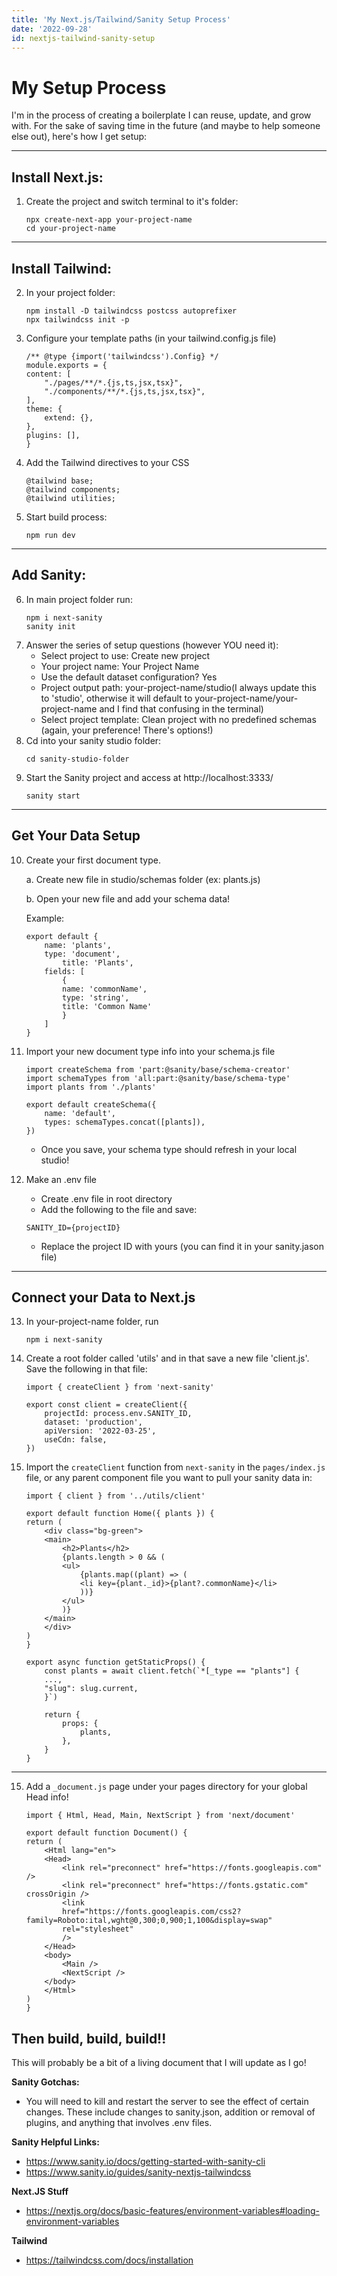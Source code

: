 ```yaml
---
title: 'My Next.js/Tailwind/Sanity Setup Process'
date: '2022-09-28'
id: nextjs-tailwind-sanity-setup
---
```


# My Setup Process

I'm in the process of creating a boilerplate I can reuse, update, and grow with. For the sake of saving time in the future (and maybe to help someone else out), here's how I get setup:

---

## Install Next.js:

1. Create the project and switch terminal to it's folder:
    ```
    npx create-next-app your-project-name
    cd your-project-name
    ```
---

## Install Tailwind:

2. In your project folder:
    ```
    npm install -D tailwindcss postcss autoprefixer
    npx tailwindcss init -p
    ```
3. Configure your template paths (in your tailwind.config.js file)

    ```
    /** @type {import('tailwindcss').Config} */
    module.exports = {
    content: [
        "./pages/**/*.{js,ts,jsx,tsx}",
        "./components/**/*.{js,ts,jsx,tsx}",
    ],
    theme: {
        extend: {},
    },
    plugins: [],
    }
    ```


4. Add the Tailwind directives to your CSS
    ```
    @tailwind base;
    @tailwind components;
    @tailwind utilities;
    ```
5. Start build process: 
    ```
    npm run dev
    ```
---

## Add Sanity:

6. In main project folder run:
    ```
    npm i next-sanity
    sanity init
    ```
7. Answer the series of setup questions (however YOU need it):
    - Select project to use: Create new project
    - Your project name: Your Project Name
    - Use the default dataset configuration? Yes
    - Project output path: your-project-name/studio(I always update this to 'studio', otherwise it will default to your-project-name/your-project-name and I find that confusing in the terminal)
    - Select project template: Clean project with no predefined schemas (again, your preference!  There's options!)
8. Cd into your sanity studio folder:
    ```
    cd sanity-studio-folder
    ```
9. Start the Sanity project and access at http://localhost:3333/
    ```
    sanity start
    ```

---

## Get Your Data Setup
10. Create your first document type.
        
    a. Create new file in studio/schemas folder (ex: plants.js)
    
    b. Open your new file and add your schema data! 
        
    Example:

    ```
    export default {
        name: 'plants',
        type: 'document',
            title: 'Plants',
        fields: [
            {
            name: 'commonName',
            type: 'string',
            title: 'Common Name'
            }
        ]
    }
    ```
11. Import your new document type info into your schema.js file
    ```
    import createSchema from 'part:@sanity/base/schema-creator'
    import schemaTypes from 'all:part:@sanity/base/schema-type'
    import plants from './plants'

    export default createSchema({
        name: 'default',
        types: schemaTypes.concat([plants]),
    })
    ```
    - Once you save, your schema type should refresh in your local studio!

12. Make an .env file
    - Create .env file in root directory
    - Add the following to the file and save:
    ```
    SANITY_ID={projectID}
    ```
    - Replace the project ID with yours (you can find it in your sanity.jason file)

---
## Connect your Data to Next.js

13. In your-project-name folder, run 
    ```
    npm i next-sanity
    ```

14. Create a root folder called 'utils' and in that save a new file 'client.js'. Save the following in that file:

    ```
    import { createClient } from 'next-sanity'

    export const client = createClient({
        projectId: process.env.SANITY_ID,
        dataset: 'production',
        apiVersion: '2022-03-25',
        useCdn: false,
    })
    ```

14. Import the `createClient` function from `next-sanity` in the `pages/index.js` file, or any parent component file you want to pull your sanity data in:
    ```
    import { client } from '../utils/client'

    export default function Home({ plants }) {
    return (
        <div class="bg-green">
        <main>
            <h2>Plants</h2>
            {plants.length > 0 && (
            <ul>
                {plants.map((plant) => (
                <li key={plant._id}>{plant?.commonName}</li>
                ))}
            </ul>
            )}
        </main>
        </div>
    )
    }

    export async function getStaticProps() {
        const plants = await client.fetch(`*[_type == "plants"] {
        ...,
        "slug": slug.current,
        }`)

        return {
            props: {
                plants,
            },
        }
    }

    ```

---
15. Add a `_document.js` page under your pages directory for your global Head info!   

    ```
    import { Html, Head, Main, NextScript } from 'next/document'

    export default function Document() {
    return (
        <Html lang="en">
        <Head>
            <link rel="preconnect" href="https://fonts.googleapis.com" />
            <link rel="preconnect" href="https://fonts.gstatic.com" crossOrigin />
            <link
            href="https://fonts.googleapis.com/css2?family=Roboto:ital,wght@0,300;0,900;1,100&display=swap"
            rel="stylesheet"
            />
        </Head>
        <body>
            <Main />
            <NextScript />
        </body>
        </Html>
    )
    }
    ```

## Then build, build, build!!
This will probably be a bit of a living document that I will update as I go!

__Sanity Gotchas:__
- You will need to kill and restart the server to see the effect of certain changes. These include changes to sanity.json, addition or removal of plugins, and anything that involves .env files.

__Sanity Helpful Links:__
- https://www.sanity.io/docs/getting-started-with-sanity-cli
- https://www.sanity.io/guides/sanity-nextjs-tailwindcss

__Next.JS Stuff__
- https://nextjs.org/docs/basic-features/environment-variables#loading-environment-variables

__Tailwind__
- https://tailwindcss.com/docs/installation